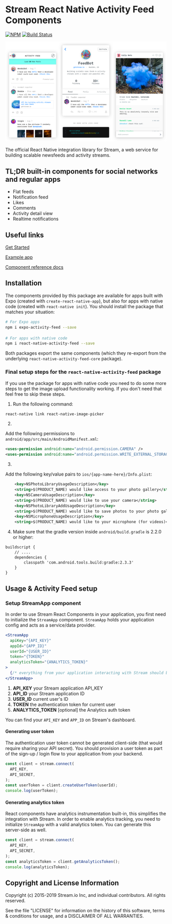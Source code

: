 # Stream React Native Activity Feed Components

[![NPM](https://img.shields.io/npm/v/react-native-activity-feed.svg)](https://www.npmjs.com/package/react-native-activity-feed)
[![Build Status](https://travis-ci.org/GetStream/react-native-activity-feed.svg?branch=master)](https://travis-ci.org/GetStream/react-native-activity-feed)

![react native activity feed](./src/images/githubhero.png)

The official React Native integration library for Stream, a web service for building scalable newsfeeds and activity streams.

## TL;DR built-in components for social networks and regular apps

- Flat feeds
- Notification feed
- Likes
- Comments
- Activity detail view
- Realtime notifications

## Useful links

[Get Started](https://getstream.io/react-native-activity-feed/tutorial/)

[Example app](https://github.com/GetStream/react-native-example)

[Component reference docs](https://getstream.github.io/react-native-activity-feed/)

## Installation

The components provided by this package are available for apps built with Expo
(created with `create-react-native-app`), but also for apps with native code
(created with `react-native init`). You should install the package that matches
your situation:

```bash
# For Expo apps
npm i expo-activity-feed --save

# For apps with native code
npm i react-native-activity-feed --save
```

Both packages export the same components (which they re-export from the
underlying `react-native-activity-feed-core` package).

### Final setup steps for the `react-native-activity-feed` package

If you use the package for apps with native code you need to do some more steps
to get the image upload functionality working. If you don't need that feel free
to skip these steps.

1. Run the following command:

```bash
react-native link react-native-image-picker
```

2.
Add the following permissions to `android/app/src/main/AndroidManifest.xml`:

```xml
<uses-permission android:name="android.permission.CAMERA" />
<uses-permission android:name="android.permission.WRITE_EXTERNAL_STORAGE"/>
```

3.
Add the following key/value pairs to `ios/{app-name-here}/Info.plist`:

```xml
	<key>NSPhotoLibraryUsageDescription</key>
	<string>$(PRODUCT_NAME) would like access to your photo gallery</string>
	<key>NSCameraUsageDescription</key>
	<string>$(PRODUCT_NAME) would like to use your camera</string>
	<key>NSPhotoLibraryAddUsageDescription</key>
	<string>$(PRODUCT_NAME) would like to save photos to your photo gallery</string>
	<key>NSMicrophoneUsageDescription</key>
	<string>$(PRODUCT_NAME) would like to your microphone (for videos)</string>
```

4. Make sure that the gradle version inside `android/build.gradle` is 2.2.0 or
   higher:

```
buildscript {
    // ....
    dependencies {
        classpath 'com.android.tools.build:gradle:2.3.3'
    }
}
```

## Usage & Activity Feed setup

### Setup StreamApp component

In order to use Stream React Components in your application, you first need to initialize the `StreamApp` component. `StreamApp` holds your application config and acts as a service/data provider.

```jsx
<StreamApp
  apiKey="{API_KEY}"
  appId="{APP_ID}"
  userId="{USER_ID}"
  token="{TOKEN}"
  analyticsToken="{ANALYTICS_TOKEN}"
>
  {/* everything from your application interacting with Stream should be nested here */}
</StreamApp>
```

1. **API_KEY** your Stream application API_KEY
2. **API_ID** your Stream application ID
3. **USER_ID** current user's ID
4. **TOKEN** the authentication token for current user
5. **ANALYTICS_TOKEN** [optional] the Analytics auth token

You can find your `API_KEY` and `APP_ID` on Stream's dashboard.

#### Generating user token

The authentication user token cannot be generated client-side (that would require sharing your API secret). You should provision a user token as part of the sign-up / login flow to your application from your backend.

```js
const client = stream.connect(
  API_KEY,
  API_SECRET,
);
const userToken = client.createUserToken(userId);
console.log(userToken);
```

#### Generating analytics token

React components have analytics instrumentation built-in, this simplifies the integration with Stream. In order to enable analytics tracking, you need to initialize `StreamApp` with a valid analytics token. You can generate this server-side as well.

```js
const client = stream.connect(
  API_KEY,
  API_SECRET,
);
const analyticsToken = client.getAnalyticsToken();
console.log(analyticsToken);
```

## Copyright and License Information

Copyright (c) 2015-2019 Stream.io Inc, and individual contributors. All rights reserved.

See the file "LICENSE" for information on the history of this software, terms & conditions for usage, and a DISCLAIMER OF ALL WARRANTIES.
